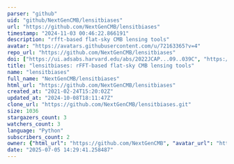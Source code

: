 ```yaml
---
parser: "github"
uid: "github/NextGenCMB/lensitbiases"
url: "https://github.com/NextGenCMB/lensitbiases"
timestamp: "2024-11-03 00:46:22.866191"
description: "rfft-based flat-sky CMB lensing tools"
avatar: "https://avatars.githubusercontent.com/u/72163365?v=4"
repo_url: "https://github.com/NextGenCMB/lensitbiases"
doi: ["https://ui.adsabs.harvard.edu/abs/2022JCAP...09..039C", "https://ui.adsabs.harvard.edu/abs/2024ascl.soft10010C/abstract"]
title: "lensitbiases: rFFT-based flat-sky CMB lensing tools"
name: "lensitbiases"
full_name: "NextGenCMB/lensitbiases"
html_url: "https://github.com/NextGenCMB/lensitbiases"
created_at: "2021-02-24T15:20:02Z"
updated_at: "2024-10-08T18:11:47Z"
clone_url: "https://github.com/NextGenCMB/lensitbiases.git"
size: 1036
stargazers_count: 3
watchers_count: 3
language: "Python"
subscribers_count: 2
owner: {"html_url": "https://github.com/NextGenCMB", "avatar_url": "https://avatars.githubusercontent.com/u/72163365?v=4", "login": "NextGenCMB", "type": "Organization"}
date: "2025-07-05 14:29:41.258487"
---
```

